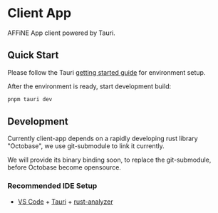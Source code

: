# Client App

AFFiNE App client powered by Tauri.

## Quick Start

Please follow the Tauri [getting started guide](https://tauri.app/v1/guides/getting-started/setup/) for environment setup.

After the environment is ready, start development build:

```sh
pnpm tauri dev
```

## Development

Currently client-app depends on a rapidly developing rust library "Octobase", we use git-submodule to link it currently.

We will provide its binary binding soon, to replace the git-submodule, before Octobase become opensource.

### Recommended IDE Setup

- [VS Code](https://code.visualstudio.com/) + [Tauri](https://marketplace.visualstudio.com/items?itemName=tauri-apps.tauri-vscode) + [rust-analyzer](https://marketplace.visualstudio.com/items?itemName=rust-lang.rust-analyzer)
